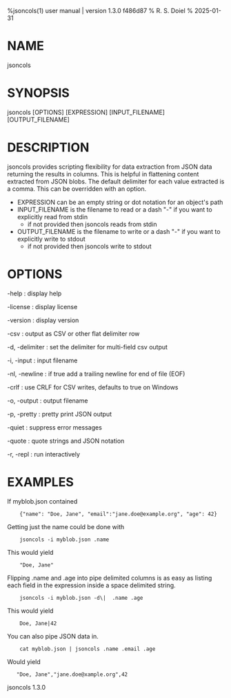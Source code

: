 %jsoncols(1) user manual | version 1.3.0 f486d87
% R. S. Doiel
% 2025-01-31

# NAME

jsoncols

# SYNOPSIS

jsoncols [OPTIONS] [EXPRESSION] [INPUT_FILENAME] [OUTPUT_FILENAME]

# DESCRIPTION

jsoncols provides scripting flexibility for data extraction from JSON data
returning the results in columns.  This is helpful in flattening content
extracted from JSON blobs.  The default delimiter for each value
extracted is a comma. This can be overridden with an option.

- EXPRESSION can be an empty string or dot notation for an object's path
- INPUT_FILENAME is the filename to read or a dash "-" if you want to
  explicitly read from stdin
	- if not provided then jsoncols reads from stdin
- OUTPUT_FILENAME is the filename to write or a dash "-" if you want to
  explicitly write to stdout
	- if not provided then jsoncols write to stdout

# OPTIONS

-help
: display help

-license
: display license

-version
: display version

-csv
: output as CSV or other flat delimiter row

-d, -delimiter
: set the delimiter for multi-field csv output

-i, -input
: input filename

-nl, -newline
: if true add a trailing newline for end of file (EOF)

-crlf
: use CRLF for CSV writes, defaults to true on Windows

-o, -output
: output filename

-p, -pretty
: pretty print JSON output

-quiet
: suppress error messages

-quote
: quote strings and JSON notation

-r, -repl
: run interactively


# EXAMPLES

If myblob.json contained

~~~
    {"name": "Doe, Jane", "email":"jane.doe@example.org", "age": 42}
~~~

Getting just the name could be done with

~~~
    jsoncols -i myblob.json .name
~~~

This would yield

~~~
    "Doe, Jane"
~~~

Flipping .name and .age into pipe delimited columns is as
easy as listing each field in the expression inside a
space delimited string.

~~~
    jsoncols -i myblob.json -d\|  .name .age
~~~

This would yield

~~~
    Doe, Jane|42
~~~

You can also pipe JSON data in.

~~~
    cat myblob.json | jsoncols .name .email .age
~~~

Would yield

~~~
   "Doe, Jane","jane.doe@xample.org",42
~~~

jsoncols 1.3.0


